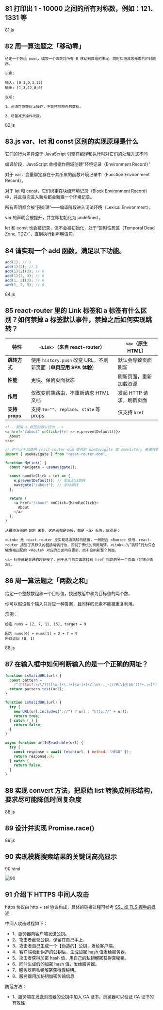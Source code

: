 ## 81 打印出 1 - 10000 之间的所有对称数，例如：121、1331 等

81.js

## 82 周一算法题之「移动零」

```
给定一个数组 nums，编写一个函数将所有 0 移动到数组的末尾，同时保持非零元素的相对顺序。

示例:

输入: [0,1,0,3,12]
输出: [1,3,12,0,0]

说明:

1、必须在原数组上操作，不能拷贝额外的数组。

2、尽量减少操作次数。
```

82.js

## 83.js var、let 和 const 区别的实现原理是什么

它们的行为差异源于 JavaScript 引擎在编译和执行时对它们的处理方式不同

编译阶段，JavaScript 会根据作用域创建“环境记录（Environment Record）”

对于 var，变量绑定存在于其所属的函数环境记录中（Function Environment Record）。

对于 let 和 const，它们绑定在块级环境记录（Block Environment Record）中，并且每次进入新块都会新建一个环境记录。

所有声明都会被“预处理”——编译阶段进入词法环境（Lexical Environment）。

var 的声明会被提升，并立即初始化为 undefined 。

let 和 const 也会被记录，但不会被初始化，处于“暂时性死区（Temporal Dead Zone, TDZ）”，直到执行到声明语句。

## 84 请实现一个 add 函数，满足以下功能。

```js
add(1); // 1
add(1)(2); // 3
add(1)(2)(3); // 6
add(1)(2, 3); // 6
add(1, 2)(3); // 6
add(1, 2, 3); // 6
```

84.js

## 85 react-router 里的 Link 标签和 a 标签有什么区别？如何禁掉 a 标签默认事件，禁掉之后如何实现跳转？

| 特性           | `<Link>`（来自 react-router）                                     | `<a>`（原生 HTML）       |
| -------------- | ----------------------------------------------------------------- | ------------------------ |
| **跳转方式**   | 使用 `history.push` 改变 URL，不刷新页面（**单页应用 SPA 体验**） | 默认会导致页面刷新       |
| **性能**       | 更快、保留页面状态                                                | 刷新页面，重新加载资源   |
| **作用**       | 仅改变前端路由，不重新请求 HTML 文档                              | 发起 HTTP 请求，刷新页面 |
| **支持 props** | 支持 `to=""`、`replace`、`state` 等 props                         | 仅支持 `href`            |

```html
<!-- 禁用 a 标签的默认行为 -->
<a href="/about" onClick={(e) => e.preventDefault()}>
  About
</a>
```

```js
// 你可以手动使用 react-router-dom 提供的 useNavigate 或 useHistory 来编程式跳转
import { useNavigate } from "react-router-dom";

function MyLink() {
  const navigate = useNavigate();

  const handleClick = (e) => {
    e.preventDefault(); // 阻止默认跳转
    navigate("/about"); // 手动跳转
  };

  return (
    <a href="/about" onClick={handleClick}>
      About
    </a>
  );
}
```

```
从最终渲染的 DOM 来看，这两者都是链接，都是 <a> 标签，区别是：

<Link> 是 react-router 里实现路由跳转的链接，一般配合 <Route> 使用，react-router 接管了其默认的链接跳转行为，区别于传统的页面跳转，<Link> 的“跳转”行为只会触发相匹配的 <Route> 对应的页面内容更新，而不会刷新整个页面。

<a> 标签就是普通的超链接了，用于从当前页面跳转到 href 指向的另一个页面（非锚点情况）。
```

## 86 周一算法题之「两数之和」

给定一个整数数组和一个目标值，找出数组中和为目标值的两个数。

你可以假设每个输入只对应一种答案，且同样的元素不能被重复利用。

示例：

```
给定 nums = [2, 7, 11, 15], target = 9

因为 nums[0] + nums[1] = 2 + 7 = 9
所以返回 [0, 1]
```

86.js

## 87 在输入框中如何判断输入的是一个正确的网址？

```js
function isValidURL(url) {
  const pattern =
    /^(https?:\/\/)?([\w-]+\.)+[\w-]+(\/[\w\-._~:/?#[\]@!$&'()*+,;=]*)?$/i;
  return pattern.test(url);
}
```

```js
function isValidURL(url) {
  try {
    new URL(url.includes("://") ? url : "http://" + url);
    return true;
  } catch (_) {
    return false;
  }
}
```

```js
async function urlIsReachable(url) {
  try {
    const response = await fetch(url, { method: "HEAD" });
    return response.ok;
  } catch {
    return false;
  }
}
```

## 88 实现 convert 方法，把原始 list 转换成树形结构，要求尽可能降低时间复杂度

88.js

## 89 设计并实现 Promise.race()

89.js

## 90 实现模糊搜索结果的关键词高亮显示

90.html

![90](./imgs/90.jpg)

## 91 介绍下 HTTPS 中间人攻击

https 协议由 http + ssl 协议构成，具体的链接过程可参考 [SSL 或 TLS 握手的概述](https://github.com/lvwxx/blog/issues/3)

中间人攻击过程如下：

- 1、服务器向客户端发送公钥。
- 2、攻击者截获公钥，保留在自己手上。
- 3、攻击者自己生成一个【伪造的】公钥，发给客户端。
- 4、客户端收到伪造的公钥后，生成加密 hash 值发给服务器。
- 5、攻击者获得加密 hash 值，用自己的私钥解密获得真秘钥。
- 6、同时生成假的加密 hash 值，发给服务器。
- 7、服务器用私钥解密获得假秘钥。
- 8、服务器用加秘钥加密传输信息

防范方法：

- 1、服务端在发送浏览器的公钥中加入 CA 证书，浏览器可以验证 CA 证书的有效性

